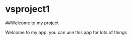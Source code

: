 # vsproject1


##Welcome to my project

Welcome to my app. you can use this app for lots of things 
